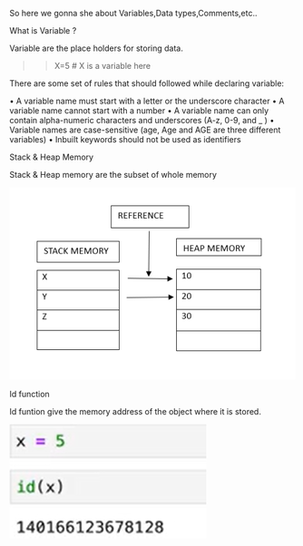 So here we gonna she about Variables,Data types,Comments,etc..

What is Variable ?

Variable are the place holders for storing data.

>>X=5 # X is a variable here

There are some set of rules that should followed while declaring variable:

• A variable name must start with a letter or the underscore character
• A variable name cannot start with a number
• A variable name can only contain alpha-numeric characters and underscores (A-z, 0-9, and
_ )
• Variable names are case-sensitive (age, Age and AGE are three different variables)
• Inbuilt keywords should not be used as identifiers

Stack & Heap Memory

Stack & Heap memory are the subset of whole memory 

![alt text](image.png)

Id function

Id funtion give the memory address of the object where it is stored.

![alt text](image-1.png)
